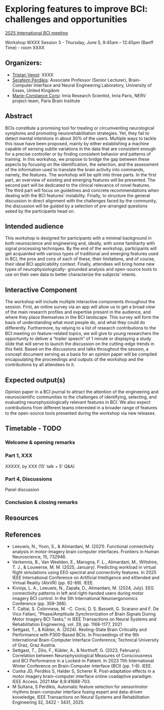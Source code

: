 # Exploring features to improve BCI: challenges and opportunities


[2025 International BCI meeting](https://bcisociety.org/bci-meeting/)


Workshop WXXX Session 3 - Thursday, June 5, 9:45am – 12:45pm (Banff Time) - room XXXX

## Organizers:
- [Tristan Venot](): XXXX
- [Serafeim Perdikis](https://www.essex.ac.uk/people/PERDI05405/Serafeim-Perdikis): Associate Professor (Senior Lecturer), Brain-Computer Interface and Neural Engineering Laboratory, University of Essex, United Kingdom
- [Marie-Constance Corsi](https://marieconstance-corsi.netlify.app/): Inria Research Scientist, Inria Paris, NERV project-team, Paris Brain Institute


## Abstract
BCIs constitute a promising tool for treating or circumventing neurological symptoms and
promoting neurorehabilitation strategies. Yet, they fail to detect mental intentions in about 30% of
the users. Multiple ways to tackle this issue have been proposed, mainly by either establishing a
machine capable of sensing subtle variations in the data that are consistent enough for a precise
controller or by finding consistent behavior and patterns of training. In this workshop, we propose
to bridge the gap between these aspects by focusing on the identification, the selection, and the
assessment of the information used to translate the brain activity into commands, namely, the
features.
The workshop will be split into three parts. In the first part, an overview of existing and emerging
features will be presented. The second part will be dedicated to the clinical relevance of novel
features. The third part will focus on guidelines and concrete recommendations when dealing with
the BCI features’ instability. Finally, to structure the general discussion in direct alignment with the
challenges faced by the community, the discussion will be guided by a selection of pre-arranged
questions asked by the participants head on.


## Intended audience
This workshop is designed for participants with a minimal background in both neuroscience and
engineering and, ideally, with some familiarity with signal processing techniques. By the end of the
workshop, participants will get acquainted with various types of traditional and emerging features
used in BCI, the pros and cons of each of these, their limitations, and of course, their ideal BCI
applicability context. Finally, attendees will bring home new types of neurophysiologically-
grounded analysis and open-source tools to use on their own data to better characterize the
subjects’ intents.


## Interactive Component
The workshop will include multiple interactive components throughout the session.
First, an online survey via an app will allow us to get a broad view of the main research profiles
and expertise present in the audience, and where they place themselves in the BCI landscape. This
survey will form the basis of understanding what most people do, and what they could do
diﬀerently. Furthermore, by relying to a list of research contributions to the BCI meeting on
feature-related topics, we will give to young researchers the opportunity to deliver a “trailer speech”
of 1 minute or displaying a study slide that will serve to launch the discussion on the cutting-edge
trends in this field. Based on the discussions and talks throughout the session, a concept document
serving as a basis for an opinion paper will be compiled encapsulating the proceedings and outputs
of the workshop and the contributions by all attendees to it. 

## Expected output(s)
Opinion paper in a BCI journal to attract the attention of the engineering and neuroscientific
communities to the challenges of identifying, selecting, and evaluating neurophysiologically
relevant features in BCI.
We also expect contributions from diﬀerent teams interested in a broader range of features to the
open-source tools presented during the workshop via new releases.


## Timetable - TODO

### Welcome & opening remarks

### Part 1, XXX
*XXXXX*, by XXX (15' talk + 5' Q&A)

### Part 4, Discussions
Panel discussion

### Conclusion & closing remarks

## Resources

## References
* Leeuwis, N., Yoon, S., & Alimardani, M. (2021). Functional connectivity analysis in motor-imagery brain computer interfaces. Frontiers in Human Neuroscience, 15, 732946.
* Verkennis, B., Van Weelden, E., Marogna, F. L., Alimardani, M., Wiltshire, T. J., & Louwerse, M. M. (2025, January). Predicting workload in virtual flight simulations using EEG spectral and connectivity features. In 2025 IEEE International Conference on Artificial Intelligence and eXtended and Virtual Reality (AIxVR) (pp. 82-89). IEEE.
* Kivioja, L. A., Leeuwis, N., Zapała, D., Alimardani, M. (2024, July). EEG connectivity patterns in left and right-handed users during motor imagery BCI control. In the 5th International Neuroergonomics Conference (pp. 359-366).
* T. Cattai, S. Colonnese, M. -C. Corsi, D. S. Bassett, G. Scarano and F. De Vico Fallani, "Phase/Amplitude Synchronization of Brain Signals During Motor Imagery BCI Tasks," in IEEE Transactions on Neural Systems and Rehabilitation Engineering, vol. 29, pp. 1168-1177, 2021
* Settgast, T., & Kübler, A. (2024). Resting-State Brain Criticality and Performance with P300-Based BCIs. In Proceedings of the 9th International Brain-Computer Interface Conference, Technical University of Graz, Graz Austria.
* Settgast, T., Zilio, F., Kübler, A., & Northoff, G. (2023, February). Correlation between Neurophysiological Measures of Consciousness and BCI Performance in a Locked-in Patient. In 2023 11th International Winter Conference on Brain-Computer Interface (BCI) (pp. 1-6). IEEE.
* Cunha JD, Perdikis S, Halder S, Scherer R. Post-adaptation effects in a motor imagery brain-computer interface online coadaptive paradigm. IEEE Access. 2021 Mar 8;9:41688-703.
* M Sultana, S Perdikis, Automatic feature selection for sensorimotor rhythms brain-computer interface fusing expert and data-driven knowledge, IEEE Transactions on Neural Systems and Rehabilitation Engineering 32, 3422 - 3431, 2025.
